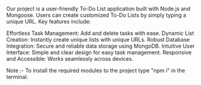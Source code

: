 Our project is a user-friendly To-Do List application built with Node.js and Mongoose. Users can create customized To-Do Lists by simply typing a unique URL. Key features include:

Effortless Task Management: Add and delete tasks with ease.
Dynamic List Creation: Instantly create unique lists with unique URLs.
Robust Database Integration: Secure and reliable data storage using MongoDB.
Intuitive User Interface: Simple and clear design for easy task management.
Responsive and Accessible: Works seamlessly across devices.

Note :- To install the required modules to the project type "npm i" in the terminal. 



